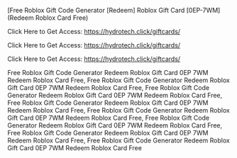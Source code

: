 [Free Roblox Gift Code Generator [Redeem] Roblox Gift Card [0EP-7WM] (Redeem Roblox Card Free)

Click Here to Get Access: https://hydrotech.click/giftcards/

Click Here to Get Access: https://hydrotech.click/giftcards/

Click Here to Get Access: https://hydrotech.click/giftcards/

 Free Roblox Gift Code Generator Redeem Roblox Gift Card 0EP 7WM Redeem Roblox Card Free, Free Roblox Gift Code Generator Redeem Roblox Gift Card 0EP 7WM Redeem Roblox Card Free, Free Roblox Gift Code Generator Redeem Roblox Gift Card 0EP 7WM Redeem Roblox Card Free, Free Roblox Gift Code Generator Redeem Roblox Gift Card 0EP 7WM Redeem Roblox Card Free, Free Roblox Gift Code Generator Redeem Roblox Gift Card 0EP 7WM Redeem Roblox Card Free, Free Roblox Gift Code Generator Redeem Roblox Gift Card 0EP 7WM Redeem Roblox Card Free, Free Roblox Gift Code Generator Redeem Roblox Gift Card 0EP 7WM Redeem Roblox Card Free, Free Roblox Gift Code Generator Redeem Roblox Gift Card 0EP 7WM Redeem Roblox Card Free
